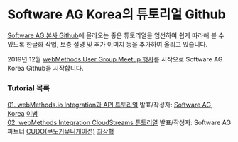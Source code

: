 # Software AG Korea의 튜토리얼 Github  
  
  
[Software AG 본사 Github](https://github.com/SoftwareAG)에 올라오는 좋은 튜토리얼을 엄선하여 쉽게 따라해 볼 수 있도록 한글화 작업, 보충 설명 및 추가 이미지 등을 추가하여 올리고 있습니다.  
  
2019년 12월 [webMethods User Group Meetup 행사](https://github.com/SoftwareAG-Korea/tutorials/blob/master/UserGroup/Dec-2019/README.md)를 시작으로 Software AG Korea Github을 시작합니다.  
  
  
### Tutorial 목록  
[01. webMethods.io Integration과 API 튜토리얼](https://github.com/SoftwareAG-Korea/tutorials/blob/master/UserGroup/Dec-2019/wmio+integration+api/README.md) 발표/작성자: [Software AG, Korea](https://www.softwareag.com/kr/) [이범](https://github.com/billybeom)  
[02. webMethods Integration CloudStreams 튜토리얼](https://github.com/SoftwareAG-Korea/tutorials/blob/master/webMethods/CloudStreams/README.md) 발표/작성자: Software AG 파트너 [CUDO(쿠도커뮤니케이션)](http://www.cudo.co.kr/) [최상혁](https://github.com/shyuki1203)  

  
  
  
